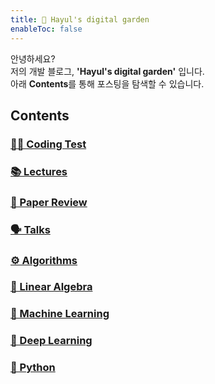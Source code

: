 ```yaml
---
title: 🌱 Hayul's digital garden
enableToc: false
---
```


안녕하세요?  
저의 개발 블로그, **'Hayul's digital garden'** 입니다.  
아래 **Contents**를 통해 포스팅을 탐색할 수 있습니다. 

## Contents

###  [👩‍💻 Coding Test](notes/coding%20test.md)
### [📚 Lectures](notes/Lectures.md)
###  [📑 Paper Review](notes/paper-review.md)
### [🗣 Talks](notes/Talks.md)
### [⚙️ Algorithms](notes/Algorithms.md)
### [🧭 Linear Algebra](notes/linear%20algebra/Linear%20Algebra.md)
### [🦾 Machine Learning](notes/Machine%20Learning.md)
### [🤖 Deep Learning](notes/Deep%20Learning.md)
### [🐍 Python](notes/Python.md)